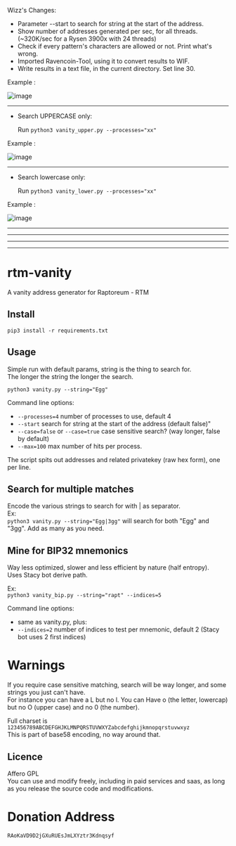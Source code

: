Wizz's Changes:
- Parameter --start to search for string at the start of the address.
- Show number of addresses generated per sec, for all threads. (~320K/sec for a Rysen 3900x with 24 threads)
- Check if every pattern's characters are allowed or not. Print what's wrong.
- Imported Ravencoin-Tool, using it to convert results to WIF.
- Write results in a text file, in the current directory. Set line 30.

Example :

![image](https://user-images.githubusercontent.com/22177081/209399927-4ab49fb2-2c8a-43b6-a876-6dcc146e47ae.png)

__________________________________________________________________________________________________________

- Search UPPERCASE only:
    
    Run `python3 vanity_upper.py --processes="xx"`

Example :

![image](https://user-images.githubusercontent.com/22177081/209406755-91d9021e-9a88-49b6-af22-5b858be12470.png)

__________________________________________________________________________________________________________

- Search lowercase only:
    
    Run `python3 vanity_lower.py --processes="xx"`

Example :

![image](https://user-images.githubusercontent.com/22177081/209409850-0eed30ae-b397-4a96-b9be-0b139bd5f5c8.png)





__________________________________________________________________________________________________________

__________________________________________________________________________________________________________

__________________________________________________________________________________________________________

__________________________________________________________________________________________________________



# rtm-vanity
A vanity address generator for Raptoreum - RTM

## Install

`pip3 install -r requirements.txt`

## Usage

Simple run with default params, string is the thing to search for.   
The longer the string the longer the search.  

`python3 vanity.py --string="Egg"`


Command line options:  
- `--processes=4` number of processes to use, default 4
- `--start` search for string at the start of the address (default false)"
- `--case=false` or `--case=true` case sensitive search? (way longer, false by default)
- `--max=100` max number of hits per process.

The script spits out addresses and related privatekey (raw hex form), one per line.

## Search for multiple matches

Encode the various strings to search for with | as separator.  
Ex:   
`python3 vanity.py --string="Egg|3gg"` will search for both "Egg" and "3gg". Add as many as you need.

## Mine for BIP32 mnemonics

Way less optimized, slower and less efficient by nature (half entropy).  
Uses Stacy bot derive path.

Ex:  
`python3 vanity_bip.py --string="rapt" --indices=5`

Command line options:  
- same as vanity.py, plus:  
- `--indices=2` number of indices to test per mnemonic, default 2 (Stacy bot uses 2 first indices)

# Warnings

If you require case sensitive matching, search will be way longer, and some strings you just can't have.  
For instance you can have a L but no l. You can Have o (the letter, lowercap) but no O (upper case) and no 0 (the number).  

Full charset is `123456789ABCDEFGHJKLMNPQRSTUVWXYZabcdefghijkmnopqrstuvwxyz`  
This is part of base58 encoding, no way around that.

## Licence

Affero GPL  
You can use and modify freely, including in paid services and saas, as long as you release the source code and modifications.

# Donation Address

`RAoKaVD9D2jGXuRUEsJmLXYztr3Kdnqsyf` 
